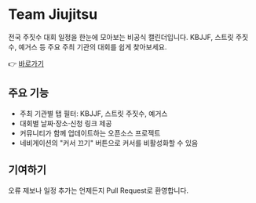 # Team Jiujitsu

전국 주짓수 대회 일정을 한눈에 모아보는 비공식 캘린더입니다. 
KBJJF, 스트릿 주짓수, 예거스 등 주요 주최 기관의 대회를 쉽게 찾아보세요.

👉 [바로가기](https://teamhyeok.github.io/?tag=kbjjf)

## 주요 기능
- 주최 기관별 탭 필터: KBJJF, 스트릿 주짓수, 예거스
- 대회별 날짜·장소·신청 링크 제공
- 커뮤니티가 함께 업데이트하는 오픈소스 프로젝트
- 네비게이션의 "커서 끄기" 버튼으로 커서를 비활성화할 수 있음

## 기여하기
오류 제보나 일정 추가는 언제든지 Pull Request로 환영합니다.
